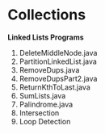 # Collections

**Linked Lists Programs**
  1. DeleteMiddleNode.java
  2. PartitionLinkedList.java
  3. RemoveDups.java
  4. RemoveDupsPart2.java
  5. ReturnKthToLast.java
  6. SumLists.java
  7. Palindrome.java
  8. Intersection
  9. Loop Detection

